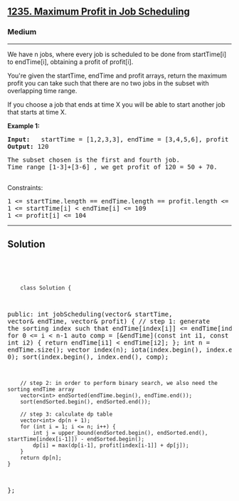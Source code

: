 
<h2><a href="https://leetcode.com/problems/maximum-profit-in-job-scheduling/description/">1235. Maximum Profit in Job Scheduling</a></h2>
<h3>Medium</h3>
<hr>
<div><p>
 We have n jobs, where every job is scheduled to be done from startTime[i] to endTime[i], obtaining a profit of profit[i].

You're given the startTime, endTime and profit arrays, return the maximum profit you can take such that there are no two jobs in the subset with overlapping time range.

If you choose a job that ends at time X you will be able to start another job that starts at time X.
</p>


<p><strong>Example 1:</strong></p>
<pre><strong>Input:</strong>   startTime = [1,2,3,3], endTime = [3,4,5,6], profit = [50,10,40,70]
<strong>Output:</strong> 120
</pre>
<pre>
The subset chosen is the first and fourth job. 
Time range [1-3]+[3-6] , we get profit of 120 = 50 + 70.
  </pre>
  


Constraints:
<pre>
1 <= startTime.length == endTime.length == profit.length <= 5 * 104
1 <= startTime[i] < endTime[i] <= 109
1 <= profit[i] <= 104
</pre>
<hr>
 <h2><strong><b>Solution</b></strong></h2>
 <br>
 <pre>
 
        class Solution {
public:
    int jobScheduling(vector<int>& startTime, vector<int>& endTime, vector<int>& profit) {
        // step 1: generate the sorting index such that endTime[index[i]] <= endTime[index[i+1]] for 0 <= i < n-1
        auto comp = [&endTime](const int i1, const int i2) { return endTime[i1] < endTime[i2]; };
        int n = endTime.size();
        vector<int> index(n);
        iota(index.begin(), index.end(), 0);
        sort(index.begin(), index.end(), comp);
        
        // step 2: in order to perform binary search, we also need the sorting endTime array
        vector<int> endSorted(endTime.begin(), endTime.end());
        sort(endSorted.begin(), endSorted.end());
        
        // step 3: calculate dp table
        vector<int> dp(n + 1);
        for (int i = 1; i <= n; i++) {
            int j = upper_bound(endSorted.begin(), endSorted.end(), startTime[index[i-1]]) - endSorted.begin();
            dp[i] = max(dp[i-1], profit[index[i-1]] + dp[j]);
        }
        return dp[n];
    }
};
          
 </pre>


